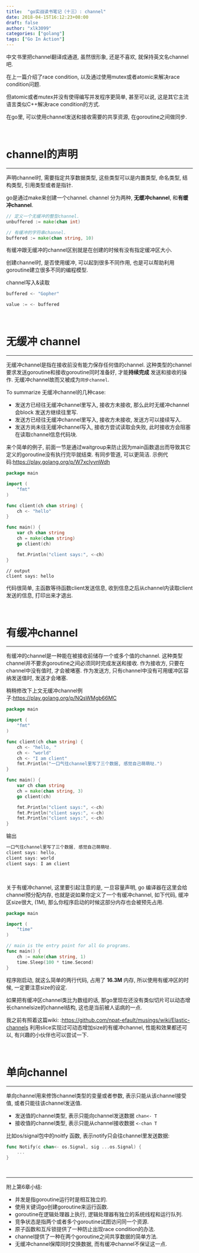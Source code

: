 ```yaml
---
title:  "go实战读书笔记（十三）: channel"
date: 2018-04-15T16:12:23+08:00
draft: false
author: "xlk3099"
categories: ["golang"]
tags: ["Go In Action"]
---
```


中文书里把channel翻译成通道, 虽然很形象, 还是不喜欢, 就保持英文名channel吧.

在上一篇介绍了race condition, 以及通过使用mutex或者atomic来解决race condition问题. 

但atomic或者mutex并没有使得编写并发程序更简单, 甚至可以说, 这是其它主流语言类似C++解决race condition的方式.

在go里, 可以使用channel发送和接收需要的共享资源, 在goroutine之间做同步.

</br>

# channel的声明
---

声明channel时, 需要指定共享数据类型, 这些类型可以是内置类型, 命名类型, 结构类型, 引用类型或者是指针.

go是通过make来创建一个channel. channel 分为两种, **无缓冲channel**, 和**有缓冲channel**.

```go
// 定义一个无缓冲的整型channel.
unbuffered := make(chan int)

// 有缓冲的字符串channel.
buffered := make(chan string, 10)
```
有缓冲跟无缓冲的channel区别就是在创建的时候有没有指定缓冲区大小. 

创建channel时, 是否使用缓冲, 可以起到很多不同作用, 也是可以帮助利用goroutine建立很多不同的编程模型.

channel写入&读取
```go
buffered <- "Gopher"

value := <- buffered
```

</br>

# 无缓冲 channel
---
无缓冲channel是指在接收前没有能力保存任何值的channel. 这种类型的channel要求发送goroutine和接收goroutine同时准备好, 才能**持续完成** 发送和接收的操作.  无缓冲channel故而又被成为`同步channel`.

To summarize 无缓冲channel的几种case:

  * 发送方已经往无缓冲channel里写入, 接收方未接收, 那么此时无缓冲channel会block 发送方继续往里写.
  * 发送方已经往无缓冲channel里写入, 接收方未接收, 发送方可以接续写入.
  * 发送方尚未往无缓冲channel写入, 接收方尝试读取会失败, 此时接收方会阻塞在读取channel信息代码块.

来个简单的例子, 前面一节是通过waitgroup来防止因为main函数退出而导致其它定义的goroutine没有执行完毕就结束. 有同步管道, 可以更简洁.
示例代码:https://play.golang.org/p/W7xclyvnWdh

```go
package main

import (
	"fmt"
)

func client(ch chan string) {
	ch <- "hello"
}

func main() {
	var ch chan string
	ch = make(chan string)
	go client(ch)

	fmt.Println("client says:", <-ch)
}

```
```
// output
client says: hello
```
代码很简单, 主函数等待函数client发送信息, 收到信息之后从channel内读取client发送的信息, 打印出来才退出.

</br>

# 有缓冲channel
---
有缓冲的channel是一种能在被接收前储存一个或多个值的channel. 这种类型channel并不要求goroutine之间必须同时完成发送和接收. 作为接收方, 只要在channel中没有值时, 才会被堵塞. 作为发送方, 只有channel中没有可用缓冲区容纳发送值时, 发送才会堵塞.

稍稍修改下上文无缓冲channel例子:https://play.golang.org/p/NQsWMgb66MC
```go
package main

import (
	"fmt"
)

func client(ch chan string) {
	ch <- "hello, "
	ch <- "world"
    ch <- "I am client"
    fmt.Println("一口气往channel里写了三个数据, 感觉自己萌萌哒.")
}

func main() {
	var ch chan string
	ch = make(chan string, 3)
	go client(ch)

	fmt.Println("client says:", <-ch)
	fmt.Println("client says:", <-ch)
	fmt.Println("client says:", <-ch)
}
```
输出
```go
一口气往channel里写了三个数据, 感觉自己萌萌哒.
client says: hello, 
client says: world
client says: I am client
```
</br>

关于有缓冲channel, 这里要引起注意的是, 一旦容量声明, go 编译器在这里会给channel预分配内存, 也就是说如果你定义了一个有缓冲channel, 如下代码, 缓冲区size很大, (1M), 那么你程序启动的时候这部分内存也会被预先占用. 

```go
package main

import (
	"time"
)

// main is the entry point for all Go programs.
func main() {
	ch := make(chan string, 1)
	time.Sleep(100 * time.Second)
}
```
程序刚启动, 就这么简单的两行代码, 占用了 **16.3M** 内存, 所以使用有缓冲区的时候, 一定要注意size的设定. 

如果把有缓冲区channel类比为数组的话, 那go里现在还没有类似切片可以动态增长channelsize的channel结构, 这也是当前被人诟病的一点.

我之前有照着这篇wiki: :https://github.com/npat-efault/musings/wiki/Elastic-channels 利用slice实现过可动态增加size的有缓冲channel, 性能和效果都还可以, 有兴趣的小伙伴也可以尝试一下. 

</br>

# 单向channel
---

单向channel用来修饰channel类型的变量或者参数, 表示只能从该channel接受值, 或者只能往该channel发送值.

* 发送值的channel类型, 表示只能向channel发送数据 `chan<- T`
* 接收值的channel类型, 表示只能从channel接收数据 `<-chan T`

比如os/signal包中的noitfy 函数, 表示notify只会往channel里发送数据:

```go
func Notify(c chan<- os.Signal, sig ...os.Signal) {
    ...
}
```

</br>

---

附上第6章小结:

* 并发是指goroutine运行时是相互独立的.
* 使用关键词go创建goroutine来运行函数.
* goroutine在逻辑处理器上执行, 逻辑处理器有独立的系统线程和运行队列.
* 竞争状态是指两个或者多个goroutine试图访问同一个资源.
* 原子函数和互斥锁提供了一种防止出现race condition的办法.
* channel提供了一种在两个goroutine之间共享数据的简单方法.
* 无缓冲channel保障同时交换数据, 而有缓冲channel不保证这一点.